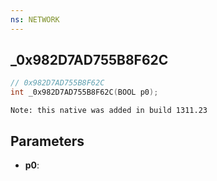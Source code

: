 ```yaml
---
ns: NETWORK
---
```

## _0x982D7AD755B8F62C

```c
// 0x982D7AD755B8F62C
int _0x982D7AD755B8F62C(BOOL p0);
```

```
Note: this native was added in build 1311.23
```

## Parameters
* **p0**:
